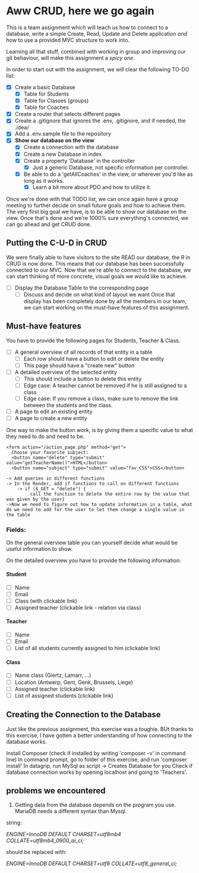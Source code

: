 # Aww CRUD, here we go again
This is a team assignment which will teach us how to connect to a database, write a simple Create, Read, Update and Delete application *and* how to use a provided MVC structure to work into.

Learning all that stuff, combined with working in group and improving our git behaviour, will make this assignment a *spicy one*.

In order to start out with the assignment, we will clear the following TO-DO list:
- [x] Create a basic Database
  - [x] Table for Students
  - [x] Table for Classes (groups)
  - [x] Table for Coaches
- [x] Create a router that selects different pages
- [x] Create a .gitignore that ignores the .env, .gitignore, and if needed, the .idea/
- [x] Add a .env.sample file to the repository
- [x] **Show our database on the view**
  - [x] Create a connection with the database
  - [x] Create a new Database in index
  - [x] Create a property 'Database' in the controller
    - [x] Just a generic Database, not specific information per controller.
  - [x] Be able to do a 'getAllCoaches' in the view, or wherever you'd like as long as it works.
    - [x] Learn a bit more about PDO and how to utilize it.

Once we're done with that TODO list, we can once again have a group meeting to further decide on small future goals and how to achieve them.
The very first big goal we have, is to be able to show our database on the view.
Once that's done and we're 1000% sure everything's connected, we can go ahead and get CRUD done.

## Putting the C-U-D in CRUD
We were finally able to have visitors to the site READ our database, the R in CRUD is now done.
This means that our database has been successfully connected to our MVC.
Now that we're able to connect to the database, we can start thinking of more concrete, visual goals we would like to achieve.
- [ ] Display the Database Table to the corresponding page
  - [ ] Discuss and decide on what kind of layout we want
Once that display has been completely done by all the members in our team, we can start working on the must-have features of this assignment.
## Must-have features
You have to provide the following pages for Students, Teacher & Class.

- [ ] A general overview of all records of that entity in a table
  - [ ] Each row should have a button to edit or delete the entity
  - [ ] This page should have a "create new" button
- [ ] A detailed overview of the selected entity
  - [ ] This should include a button to delete this entity
  - [ ] Edge case: A teacher cannot be removed if he is still assigned to a class
  - [ ] Edge case: If you remove a class, make sure to remove the link between the students and the class.
- [ ] A page to edit an existing entity
- [ ] A page to create a new entity

One way to make the button work, is by giving them a specific value to what they need to do and need to be.

````
<form action="/action_page.php" method="get">
  Choose your favorite subject:
  <button name="delete" type="submit" value="getTeacherName()">HTML</button>
  <button name="subject" type="submit" value="fav_CSS">CSS</button>

-> Add queries in different functions
-> In the Render, add if functions to call on different functions
	-> if ($_GET = "delete") {
		 call the function to delete the entire row by the value that was given by the user}
->Now we need to figure out how to update information in a table, what do we need to add for the user to let them change a single value in the table
````

### Fields:
On the general overview table you can yourself decide what would be useful information to show.

On the detailed overview you have to provide the following information:

#### Student
- [ ] Name
- [ ] Email
- [ ] Class (with clickable link)
- [ ] Assigned teacher (clickable link - relation via class)

#### Teacher
- [ ] Name
- [ ] Email
- [ ] List of all students currently assigned to him (clickable link)

#### Class
- [ ] Name class (Giertz, Lamarr, ...)
- [ ] Location (Antwerp, Gent, Genk, Brussels, Liege)
- [ ] Assigned teacher (clickable link)
- [ ] List of assigned students (clickable link)

## Creating the Connection to the Database
Just like the previous assignment, this exercise was a toughie.
BUt thanks to this exercise, I have gotten a better understanding of how connecting to the database works.

Install Composer (check if installed by writing 'composer -v' in command line)
In command prompt, go to folder of this exercise, and run 'composer install'
In datagrip, run MySql as script -> Creates Database for you
Check if database connection works by opening localhost and going to 'Teachers'.

## problems we encountered
1. Getting data from the database depends on the program you use.
MariaDB needs a different syntax than Mysql.

  string:
  
  *ENGINE=InnoDB DEFAULT CHARSET=utf8mb4 COLLATE=utf8mb4_0900_ai_ci;*
  
  should be replaced with:
  
  *ENGINE=InnoDB DEFAULT CHARSET=utf8 COLLATE=utf8_general_ci;*


